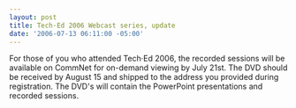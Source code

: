 ```yaml
---
layout: post
title: Tech·Ed 2006 Webcast series, update
date: '2006-07-13 06:11:00 -05:00'
---
```


For those of you who attended Tech·Ed 2006, the recorded sessions will be available on CommNet for on-demand viewing by July 21st. The DVD should be received by August 15 and shipped to the address you provided during registration. The DVD's will contain the PowerPoint presentations and recorded sessions.
